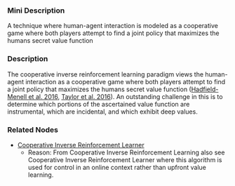### Mini Description

A technique where human-agent interaction is modeled as a cooperative game where both players attempt to find a joint policy that maximizes the humans secret value function

### Description

The cooperative inverse reinforcement learning paradigm views the human-agent interaction as a cooperative game where both players attempt to find a joint policy that maximizes the humans secret value function ([Hadfield-Menell et al. 2016](https://people.eecs.berkeley.edu/~dhm/papers/CIRL_NIPS_16.pdf), [Taylor et al. 2016](https://intelligence.org/files/AlignmentMachineLearning.pdf)). An outstanding challenge in this is to determine which portions of the ascertained value function are instrumental, which are incidental, and which exhibit deep values.

### Related Nodes

- [Cooperative Inverse Reinforcement Learner](/Value_Alignment/Control/Oversight/Scalable_Oversight/Cooperative_Inverse_Reinforcement_Learner/Cooperative_Inverse_Reinforcement_Learner.md)
	- Reason: From Cooperative Inverse Reinforcement Learning also see Cooperative Inverse Reinforcement Learner where this algorithm is used for control in an online context rather than upfront value learning.
